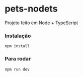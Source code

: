 # pets-nodets
Projeto feito em Node + TypeScript

### Instalação
`npm install`

### Para rodar
`npm run dev`